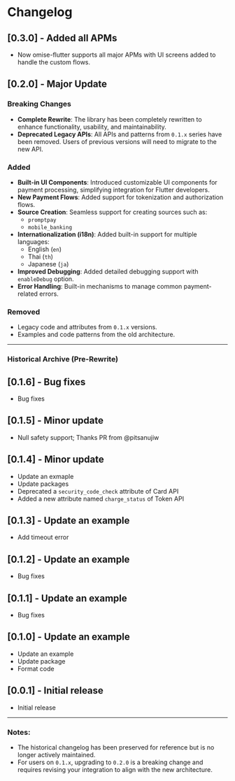 # Changelog

## [0.3.0] - Added all APMs

- Now omise-flutter supports all major APMs with UI screens added to handle the custom flows.

## [0.2.0] - Major Update

### Breaking Changes

- **Complete Rewrite**: The library has been completely rewritten to enhance functionality, usability, and maintainability.
- **Deprecated Legacy APIs**: All APIs and patterns from `0.1.x` series have been removed. Users of previous versions will need to migrate to the new API.

### Added

- **Built-in UI Components**: Introduced customizable UI components for payment processing, simplifying integration for Flutter developers.
- **New Payment Flows**: Added support for tokenization and authorization flows.
- **Source Creation**: Seamless support for creating sources such as:
  - `promptpay`
  - `mobile_banking`
- **Internationalization (i18n)**: Added built-in support for multiple languages:
  - English (`en`)
  - Thai (`th`)
  - Japanese (`ja`)
- **Improved Debugging**: Added detailed debugging support with `enableDebug` option.
- **Error Handling**: Built-in mechanisms to manage common payment-related errors.

### Removed

- Legacy code and attributes from `0.1.x` versions.
- Examples and code patterns from the old architecture.

---

### Historical Archive (Pre-Rewrite)

## [0.1.6] - Bug fixes

- Bug fixes

## [0.1.5] - Minor update

- Null safety support; Thanks PR from @pitsanujiw

## [0.1.4] - Minor update

- Update an exmaple
- Update packages
- Deprecated a `security_code_check` attribute of Card API
- Added a new attribute named `charge_status` of Token API

## [0.1.3] - Update an example

- Add timeout error

## [0.1.2] - Update an example

- Bug fixes

## [0.1.1] - Update an example

- Bug fixes

## [0.1.0] - Update an example

- Update an example
- Update package
- Format code

## [0.0.1] - Initial release

- Initial release

---

### Notes:

- The historical changelog has been preserved for reference but is no longer actively maintained.
- For users on `0.1.x`, upgrading to `0.2.0` is a breaking change and requires revising your integration to align with the new architecture.

